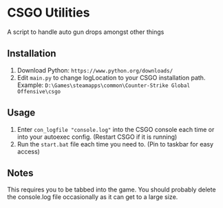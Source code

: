 # CSGO Utilities
A script to handle auto gun drops amongst other things

## Installation
1. Download Python: `https://www.python.org/downloads/` 
2. Edit `main.py` to change logLocation to your CSGO installation path. Example: `D:\Games\steamapps\common\Counter-Strike Global Offensive\csgo`

## Usage
1. Enter `con_logfile "console.log"` into the CSGO console each time or into your autoexec config. (Restart CSGO if it is running)
2. Run the `start.bat` file each time you need to. (Pin to taskbar for easy access)

## Notes
This requires you to be tabbed into the game.
You should probably delete the console.log file occasionally as it can get to a large size.